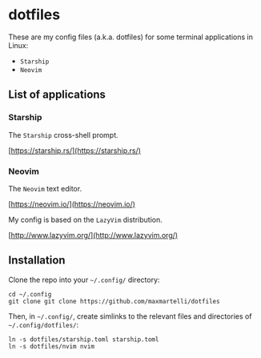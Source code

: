 # dotfiles

These are my config files (a.k.a. dotfiles) for some terminal applications in Linux:
- `Starship`
- `Neovim`


## List of applications

### Starship
The `Starship` cross-shell prompt.

[https://starship.rs/](https://starship.rs/)

### Neovim
The `Neovim` text editor.

[https://neovim.io/](https://neovim.io/)

My config is based on the `LazyVim` distribution.

[http://www.lazyvim.org/](http://www.lazyvim.org/)


## Installation
Clone the repo into your `~/.config/` directory:
```
cd ~/.config
git clone git clone https://github.com/maxmartelli/dotfiles
```

Then, in `~/.config/`, create simlinks to the relevant files and directories of `~/.config/dotfiles/`:
```
ln -s dotfiles/starship.toml starship.toml
ln -s dotfiles/nvim nvim
```

